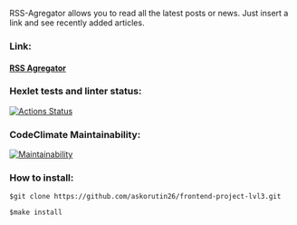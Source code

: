 RSS-Agregator allows you to read all the latest posts or news. Just insert a link and see recently added articles.
### Link:
#### [RSS Agregator](https://frontend-project-lvl3-beryl.vercel.app/)

### Hexlet tests and linter status:
[![Actions Status](https://github.com/askorutin26/frontend-project-lvl3/workflows/hexlet-check/badge.svg)](https://github.com/askorutin26/frontend-project-lvl3/actions)

### CodeClimate Maintainability:
[![Maintainability](https://api.codeclimate.com/v1/badges/0dc7ea59a8153b905aec/maintainability)](https://codeclimate.com/github/askorutin26/frontend-project-lvl3/maintainability)

### How to install:
`$git clone https://github.com/askorutin26/frontend-project-lvl3.git`

`$make install`


